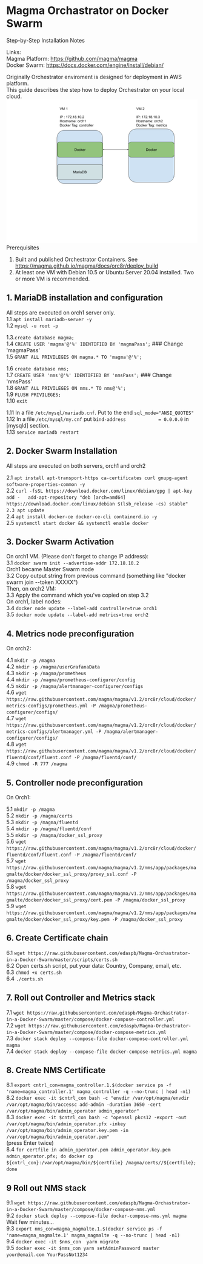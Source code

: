 # Magma Orchastrator on Docker Swarm
Step-by-Step Installation Notes

Links:  
Magma Platform: https://github.com/magma/magma  
Docker Swarm: https://docs.docker.com/engine/install/debian/  
  
Originally Orchestrator enviroment is designed for deployment in AWS platform.  
This guide describes the step how to deploy Orchestrator on your local cloud.  
![VM Image](https://raw.githubusercontent.com/edaspb/Magma-Orchastrator-in-a-Docker-Swarm/master/MagmaSwarm.png)  
Prerequisites  
1. Built and published Orchestrator Containers. See https://magma.github.io/magma/docs/orc8r/deploy_build  
2. At least one VM with Debian 10.5 or Ubuntu Server 20.04 installed. Two or more VM is recommended.  

## 1. MariaDB installation and configuration ##  
  
All steps are executed on orch1 server only.  
1.1 `apt install mariadb-server -y`  
1.2 `mysql -u root -p`  

1.3.`create database magma;`  
1.4 `CREATE USER 'magma'@'%' IDENTIFIED BY 'magmaPass';` ### Change 'magmaPass'  
1.5 `GRANT ALL PRIVILEGES ON magma.* TO 'magma'@'%';`  
  
1.6 `create database nms;`  
1.7 `CREATE USER 'nms'@'%' IDENTIFIED BY 'nmsPass';` ### Change 'nmsPass'  
1.8 `GRANT ALL PRIVILEGES ON nms.* TO nms@'%';`  
1.9 `FLUSH PRIVILEGES;`  
1.10 `exit`  

1.11 In a  file `/etc/mysql/mariadb.cnf`. Put to the end `sql_mode="ANSI_QUOTES"`  
1.12 In a file `/etc/mysql/my.cnf` put `bind-address            = 0.0.0.0`  in [mysqld] section.  
1.13 `service mariadb restart`  

## 2. Docker Swarm Installation ##  
  
All steps are executed on both servers, orch1 and orch2  
  
2.1 `apt install apt-transport-https ca-certificates curl gnupg-agent software-properties-common -y`  
2.2 `curl -fsSL https://download.docker.com/linux/debian/gpg | apt-key add -  
add-apt-repository "deb [arch=amd64] https://download.docker.com/linux/debian $(lsb_release -cs) stable"  
2.3 apt update`  
2.4 `apt install docker-ce docker-ce-cli containerd.io -y`  
2.5 `systemctl start docker && systemctl enable docker`  
  
## 3. Docker Swarm Activation ##  

On orch1 VM. (Please don't forget to change IP address):  
3.1 `docker swarm init --advertise-addr 172.18.10.2`  
Orch1 became Master Swarm node  
3.2 Copy output string from previous command (something like "docker swarm join --token XXXXX")  
Then, on orch2 VM:  
3.3 Apply the command which you've copied on step 3.2  
On orch1, label nodes:  
3.4 `docker node update --label-add controller=true orch1`  
3.5 `docker node update --label-add metrics=true orch2`  
  
## 4. Metrics node preconfiguration ##  
  
On orch2:
  
4.1 `mkdir -p /magma`  
4.2 `mkdir -p /magma/userGrafanaData`  
4.3 `mkdir -p /magma/prometheus`  
4.4 `mkdir -p /magma/prometheus-configurer/config`  
4.5 `mkdir -p /magma/alertmanager-configurer/configs`  
4.6 `wget https://raw.githubusercontent.com/magma/magma/v1.2/orc8r/cloud/docker/metrics-configs/prometheus.yml -P /magma/prometheus-configurer/configs/`  
4.7 `wget https://raw.githubusercontent.com/magma/magma/v1.2/orc8r/cloud/docker/metrics-configs/alertmanager.yml -P /magma/alertmanager-configurer/configs/`  
4.8 `wget https://raw.githubusercontent.com/magma/magma/v1.2/orc8r/cloud/docker/fluentd/conf/fluent.conf -P /magma/fluentd/conf/`  
4.9 `chmod -R 777 /magma`  
  
## 5. Controller node preconfiguration ##  
  
On Orch1:  
  
5.1 `mkdir -p /magma`  
5.2 `mkdir -p /magma/certs`  
5.3 `mkdir -p /magma/fluentd`  
5.4 `mkdir -p /magma/fluentd/conf`  
5.5 `mkdir -p /magma/docker_ssl_proxy`  
5.6 `wget https://raw.githubusercontent.com/magma/magma/v1.2/orc8r/cloud/docker/fluentd/conf/fluent.conf -P /magma/fluentd/conf/`  
5.7 `wget https://raw.githubusercontent.com/magma/magma/v1.2/nms/app/packages/magmalte/docker/docker_ssl_proxy/proxy_ssl.conf -P /magma/docker_ssl_proxy`  
5.8 `wget https://raw.githubusercontent.com/magma/magma/v1.2/nms/app/packages/magmalte/docker/docker_ssl_proxy/cert.pem -P /magma/docker_ssl_proxy`  
5.9 `wget https://raw.githubusercontent.com/magma/magma/v1.2/nms/app/packages/magmalte/docker/docker_ssl_proxy/key.pem -P /magma/docker_ssl_proxy`  
  
## 6. Create Certificate chain ##  

6.1 `wget https://raw.githubusercontent.com/edaspb/Magma-Orchastrator-in-a-Docker-Swarm/master/scripts/certs.sh`  
6.2 Open certs.sh script, put your data: Country, Company, email, etc.  
6.3 `chmod +x certs.sh`  
6.4 `./certs.sh`  

## 7. Roll out Controller and Metrics stack ##  

7.1 `wget https://raw.githubusercontent.com/edaspb/Magma-Orchastrator-in-a-Docker-Swarm/master/compose/docker-compose-controller.yml`  
7.2 `wget https://raw.githubusercontent.com/edaspb/Magma-Orchastrator-in-a-Docker-Swarm/master/compose/docker-compose-metrics.yml`  
7.3 `docker stack deploy --compose-file docker-compose-controller.yml magma`  
7.4 `docker stack deploy --compose-file docker-compose-metrics.yml magma`  
  
## 8. Create NMS Certificate ##  
8.1 `export cntrl_con=magma_controller.1.$(docker service ps -f 'name=magma_controller.1' magma_controller -q --no-trunc | head -n1)`  
8.2 `docker exec -it $cntrl_con bash -c "envdir /var/opt/magma/envdir /var/opt/magma/bin/accessc add-admin -duration 3650 -cert /var/opt/magma/bin/admin_operator admin_operator"`  
8.3 `docker exec -it $cntrl_con bash -c "openssl pkcs12 -export -out /var/opt/magma/bin/admin_operator.pfx -inkey /var/opt/magma/bin/admin_operator.key.pem -in /var/opt/magma/bin/admin_operator.pem"`  
(press Enter twice)  
8.4 `for certfile in admin_operator.pem admin_operator.key.pem admin_operator.pfx; do docker cp ${cntrl_con}:/var/opt/magma/bin/${certfile} /magma/certs//${certfile}; done`  
  
## 9 Roll out NMS stack ##  
  
9.1 `wget https://raw.githubusercontent.com/edaspb/Magma-Orchastrator-in-a-Docker-Swarm/master/compose/docker-compose-nms.yml`  
9.2 `docker stack deploy --compose-file docker-compose-nms.yml magma`  
Wait few minutes...  
9.3 `export nms_con=magma_magmalte.1.$(docker service ps -f 'name=magma_magmalte.1' magma_magmalte -q --no-trunc | head -n1)`  
9.4 `docker exec -it $nms_con  yarn migrate`  
9.5 `docker exec -it $nms_con yarn setAdminPassword master your@email.com YourPassNot1234`  
